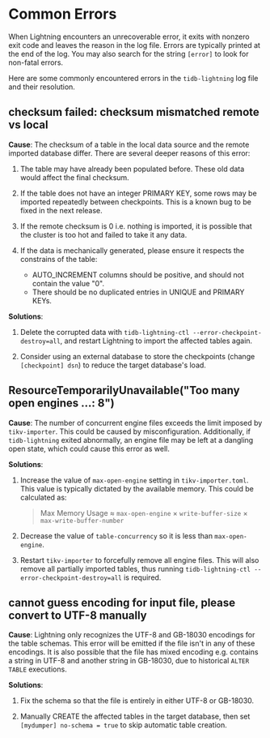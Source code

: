 Common Errors
=============

When Lightning encounters an unrecoverable error, it exits with nonzero exit code and leaves the
reason in the log file. Errors are typically printed at the end of the log. You may also search for
the string `[error]` to look for non-fatal errors.

Here are some commonly encountered errors in the `tidb-lightning` log file and their resolution.

## checksum failed: checksum mismatched remote vs local

**Cause**: The checksum of a table in the local data source and the remote imported database differ.
There are several deeper reasons of this error:

1. The table may have already been populated before. These old data would affect the final checksum.

2. If the table does not have an integer PRIMARY KEY, some rows may be imported repeatedly between
    checkpoints. This is a known bug to be fixed in the next release.

3. If the remote checksum is 0 i.e. nothing is imported, it is possible that the cluster is too hot
    and failed to take it any data.

4. If the data is mechanically generated, please ensure it respects the constrains of the table:

    * AUTO_INCREMENT columns should be positive, and should not contain the value "0".
    * There should be no duplicated entries in UNIQUE and PRIMARY KEYs.

**Solutions**:

1. Delete the corrupted data with `tidb-lightning-ctl --error-checkpoint-destroy=all`, and restart
    Lightning to import the affected tables again.

2. Consider using an external database to store the checkpoints (change `[checkpoint] dsn`) to
    reduce the target database's load.

## ResourceTemporarilyUnavailable("Too many open engines …: 8")

**Cause**: The number of concurrent engine files exceeds the limit imposed by `tikv-importer`. This
could be caused by misconfiguration. Additionally, if `tidb-lightning` exited abnormally, an engine
file may be left at a dangling open state, which could cause this error as well.

**Solutions**:

1. Increase the value of `max-open-engine` setting in `tikv-importer.toml`. This value is typically
    dictated by the available memory. This could be calculated as:

    > Max Memory Usage ≈ `max-open-engine` × `write-buffer-size` × `max-write-buffer-number`

2. Decrease the value of `table-concurrency` so it is less than `max-open-engine`.

3. Restart `tikv-importer` to forcefully remove all engine files. This will also remove all
    partially imported tables, thus running `tidb-lightning-ctl --error-checkpoint-destroy=all` is
    required.

## cannot guess encoding for input file, please convert to UTF-8 manually

**Cause**: Lightning only recognizes the UTF-8 and GB-18030 encodings for the table schemas. This
error will be emitted if the file isn't in any of these encodings. It is also possible that the file has
mixed encoding e.g. contains a string in UTF-8 and another string in GB-18030, due to historical
`ALTER TABLE` executions.

**Solutions**:

1. Fix the schema so that the file is entirely in either UTF-8 or GB-18030.

2. Manually CREATE the affected tables in the target database, then set
    `[mydumper] no-schema = true` to skip automatic table creation.

<!-- TODO: Add more. Check with ops. -->
